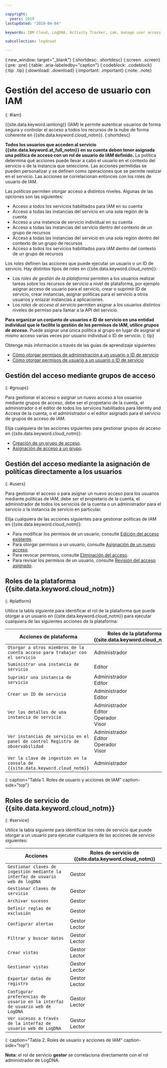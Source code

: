 ```yaml
---

copyright:
  years: 2019
lastupdated: "2019-04-04"

keywords: IBM Cloud, LogDNA, Activity Tracker, iam, manage user access

subcollection: logdnaat

---
```


{:new_window: target="_blank"}
{:shortdesc: .shortdesc}
{:screen: .screen}
{:pre: .pre}
{:table: .aria-labeledby="caption"}
{:codeblock: .codeblock}
{:tip: .tip}
{:download: .download}
{:important: .important}
{:note: .note}

 
# Gestión del acceso de usuario con IAM
{: #iam}

{{site.data.keyword.iamlong}} (IAM) le permite autenticar usuarios de forma segura y controlar el acceso a todos los recursos de la nube de forma coherente en {{site.data.keyword.cloud_notm}}. 
{:shortdesc}

**Todos los usuarios que acceden al servicio {{site.data.keyword.at_full_notm}} en su cuenta deben tener asignada una política de acceso con un rol de usuario de IAM definido.** La política determina qué acciones puede llevar a cabo el usuario en el contexto del servicio o de la instancia que seleccione. Las acciones permitidas se pueden personalizar y se definen como operaciones que se permite realizar en el servicio. Las acciones se correlacionan entonces con los roles de usuario de IAM.

Las *políticas* permiten otorgar acceso a distintos niveles. Algunas de las opciones son las siguientes: 

* Acceso a todos los servicios habilitados para IAM en su cuenta
* Acceso a todas las instancias del servicio en una sola región de la cuenta
* Acceso a una instancia de servicio individual en su cuenta
* Acceso a todas las instancias del servicio dentro del contexto de un grupo de recursos
* Acceso a todas las instancias del servicio en una sola región dentro del contexto de un grupo de recursos
* Acceso a todos los servicios habilitados para IAM dentro del contexto de un grupo de recursos

Los *roles* definen las acciones que puede ejecutar un usuario o un ID de servicio. Hay distintos tipos de roles en {{site.data.keyword.cloud_notm}}:

* Los *roles de gestión de la plataforma* permiten a los usuarios realizar tareas sobre los recursos de servicio a nivel de plataforma, por ejemplo asignar acceso de usuario para el servicio, crear o suprimir ID de servicio, crear instancias, asignar políticas para el servicio a otros usuarios y enlazar instancias a aplicaciones.
* Los *roles de acceso al servicio* permiten asignar a los usuarios distintos niveles de permiso para llamar a la API del servicio.

**Para organizar un conjunto de usuarios e ID de servicio en una entidad individual que le facilite la gestión de los permisos de IAM, utilice *grupos de acceso*.** Puede asignar una única política al grupo en lugar de asignar el mismo acceso varias veces por usuario individual o ID de servicio.
{: tip}

Obtenga más información a través de las guías de aprendizaje siguientes:
* [Cómo otorgar permisos de administración a un usuario o ID de servicio](/docs/services/Activity-Tracker-with-LogDNA?topic=logdnaat-iam_manage_events#iam_manage_events)
* [Cómo otorgar permisos de usuario a un usuario o ID de servicio](/docs/services/Activity-Tracker-with-LogDNA?topic=logdnaat-iam_view_events#iam_view_events)

## Gestión del acceso mediante grupos de acceso
{: #groups}

Para gestionar el acceso o asignar un nuevo acceso a los usuarios mediante grupos de acceso, debe ser el propietario de la cuenta, el administrador o el editor de todos los servicios habilitados para Identity and Access de la cuenta, o el administrador o el editor asignado para el servicio de grupos de acceso de IAM. 

Elija cualquiera de las acciones siguientes para gestionar grupos de acceso en {{site.data.keyword.cloud_notm}}:

* [Creación de un grupo de acceso](/docs/iam?topic=iam-groups#create_ag).
* [Asignación de acceso a un grupo](/docs/iam?topic=iam-groups#access_ag).


## Gestión del acceso mediante la asignación de políticas directamente a los usuarios
{: #users}

Para gestionar el acceso o para asignar un nuevo acceso para los usuarios mediante políticas de IAM, debe ser el propietario de la cuenta, el administrador de todos los servicios de la cuenta o un administrador para el servicio o la instancia de servicio en particular. 

Elija cualquiera de las acciones siguientes para gestionar políticas de IAM en {{site.data.keyword.cloud_notm}}:

* Para modificar los permisos de un usuario, consulte [Edición del acceso existente](/docs/iam?topic=iam-iammanidaccser#edit_existing).
* Para otorgar permisos a un usuario, consulte [Asignación de un nuevo acceso](/docs/iam?topic=iam-iammanidaccser#assign_new_access).
* Para revocar permisos, consulte [Eliminación del acceso](/docs/iam?topic=iam-iammanidaccser#removing_access).
* Para revisar los permisos de un usuario, consulte [Revisión del acceso asignado](/docs/iam?topic=iam-iammanidaccser#review_your_access).



## Roles de la plataforma {{site.data.keyword.cloud_notm}}
{: #platform}

Utilice la tabla siguiente para identificar el rol de la plataforma que puede otorgar a un usuario en {{site.data.keyword.cloud_notm}} para ejecutar cualquiera de las siguientes acciones de la plataforma:

| Acciones de plataforma                                                        | Roles de la plataforma {{site.data.keyword.cloud_notm}}    | 
|-------------------------------------------------------------------------|------------------------------------------------------|
| `Otorgar a otros miembros de la cuenta acceso para trabajar con el servicio`           | Administrador                                        | 
| `Suministrar una instancia de servicio`                                          | Editor                            | 
| `Suprimir una instancia de servicio`                                             | Administrador </br>Editor                            | 
| `Crear un ID de servicio`                                                   | Administrador </br>Editor                            |
| `Ver los detalles de una instancia de servicio`                                    | Administrador </br>Editor </br>Operador </br>Visor  | 
| `Ver instancias de servicio en el panel de control Registro de observabilidad`         | Administrador </br>Editor </br>Operador </br>Visor  | 
| `Ver la clave de ingestión en la consola de {{site.data.keyword.cloud_notm}}` | Administrador                                        | 
{: caption="Tabla 1. Roles de usuario y acciones de IAM" caption-side="top"}



## Roles de servicio de {{site.data.keyword.cloud_notm}}
{: #service}

Utilice la tabla siguiente para identificar los roles de servicio que puede otorgar a un usuario para ejecutar cualquiera de las acciones de servicio siguientes:

| Acciones                                                                 | Roles de servicio de {{site.data.keyword.cloud_notm}}     | 
|-------------------------------------------------------------------------|------------------------------------------------------|
| `Gestionar claves de ingestión mediante la interfaz de usuario web de logDNA`                       | Gestor                                              |
| `Gestionar claves de servicio`                                                   | Gestor                                              |
| `Archivar sucesos`                                                        | Gestor                                              |
| `Definir reglas de exclusión`                                                | Gestor                                              |
| `Configurar alertas`                                                      | Gestor </br>Lector                                  | 
| `Filtrar y buscar datos`                                                | Gestor </br>Lector                                  |
| `Crear vistas`                                                          | Gestor </br>Lector                                  |
| `Gestionar vistas`                                                          | Gestor </br>Lector                                  |
| `Exportar datos de registro`                                                       | Gestor </br>Lector                                  |
| `Configurar preferencias de usuario en la interfaz de usuario web de LogDNA`                       | Gestor </br>Lector                                  |
| `Ver sucesos a través de la interfaz de usuario web de LogDNA`                                 | Gestor </br>Lector                                  | 
{: caption="Tabla 2. Roles de usuario y acciones de IAM" caption-side="top"}


**Nota:** el rol de servicio **gestor** se correlaciona directamente con el rol administrador de LogDNA.







